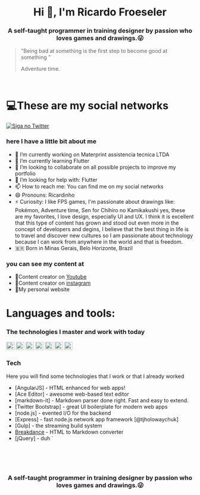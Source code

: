 <h1 align="center">Hi 👋, I'm Ricardo Froeseler</h1>
<h3 align="center">A self-taught programmer in training designer by passion who loves games and drawings.😜</h3>


> "Being bad at something is the
> first step to become
> good at something "
>
> Adventure time.

<br />

# 💻These are my social networks
<a href="https://www.twitter.com/tgmarinho/">
    <img alt="Siga no Twitter" src="https://img.shields.io/twitter/url?url=https%3A%2F%2Fgithub.com%2Ftgmarinho%2FREADME-ecoleta">
  </a>


### here I have a little bit about me

- 🔭 I’m currently working on Materprint assistencia tecnica LTDA
- 🌱 I’m currently learning Flutter
- 👯 I’m looking to collaborate on all possible projects to improve my portfolio
- 🤔 I’m looking for help with: Flutter
- 📫 How to reach me: You can find me on my social networks
- 😄 Pronouns: Ricardinho
- ⚡ Curiosity: I like FPS games, I'm passionate about drawings like: Pokémon, Adventure time, Sen for Chihiro no Kamikakushi yes, these are my favorites, I love design, especially UI and UX. I think it is excellent that this type of content has grown and stood out even more in the concept of developers and degins, I believe that the best thing in life is to travel and discover new cultures so I am passionate about technology because I can work from anywhere in the world and that is freedom.
- 🇧🇷 Born in Minas Gerais, Belo Horizonte, Brazil

### you can see my content at
- 🍿Content creator on <a href="https://www.youtube.com/channel/UC3Bl-YpXGEczV2Wxd3lGS5w?view_as=subscriber">Youtube</a>
- 🍿Content creator on <a href="https://www.instagram.com/ricardo_froeseler/">instagram</a>
- 🍿My personal website 



# Languages and tools:
### The technologies I master and work with today
<p align="left"><img src="https://www.vectorlogo.zone/logos/dartlang/dartlang-icon.svg" alt="dart" width="22" height="22"/> <img src="https://devicons.github.io/devicon/devicon.git/icons/django/django-original.svg" alt="django" width="22" height="22"/> <img src="https://www.vectorlogo.zone/logos/figma/figma-icon.svg" alt="figma" width="22" height="22"/> <img src="https://www.vectorlogo.zone/logos/firebase/firebase-icon.svg" alt="firebase" width="22" height="22"/> <img src="https://www.vectorlogo.zone/logos/pocoo_flask/pocoo_flask-icon.svg" alt="flask" width="22" height="22"/> <img src="https://devicons.github.io/devicon/devicon.git/icons/mysql/mysql-original-wordmark.svg" alt="mysql" width="22" height="22"/> <img src="https://devicons.github.io/devicon/devicon.git/icons/python/python-original.svg" alt="python" width="22" height="22"/> <img 
<br />

  
  
### Tech

Here you will find some technologies that I work or that I already worked

* [AngularJS] - HTML enhanced for web apps!
* [Ace Editor] - awesome web-based text editor
* [markdown-it] - Markdown parser done right. Fast and easy to extend.
* [Twitter Bootstrap] - great UI boilerplate for modern web apps
* [node.js] - evented I/O for the backend
* [Express] - fast node.js network app framework [@tjholowaychuk]
* [Gulp] - the streaming build system
* [Breakdance](https://breakdance.github.io/breakdance/) - HTML to Markdown converter
* [jQuery] - duh
`
<br />
<br />
<br />

<h3 align="center">A self-taught programmer in training designer by passion who loves games and drawings.😜</h3>
